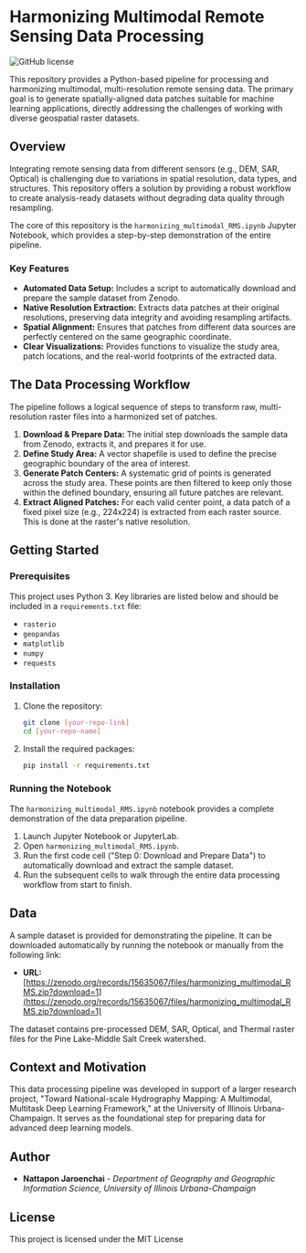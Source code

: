 # Harmonizing Multimodal Remote Sensing Data Processing

![GitHub license](https://img.shields.io/badge/license-MIT-blue.svg)

This repository provides a Python-based pipeline for processing and harmonizing multimodal, multi-resolution remote sensing data. The primary goal is to generate spatially-aligned data patches suitable for machine learning applications, directly addressing the challenges of working with diverse geospatial raster datasets.

## Overview

Integrating remote sensing data from different sensors (e.g., DEM, SAR, Optical) is challenging due to variations in spatial resolution, data types, and structures. This repository offers a solution by providing a robust workflow to create analysis-ready datasets without degrading data quality through resampling.

The core of this repository is the `harmonizing_multimodal_RMS.ipynb` Jupyter Notebook, which provides a step-by-step demonstration of the entire pipeline.

### Key Features

* **Automated Data Setup:** Includes a script to automatically download and prepare the sample dataset from Zenodo.
* **Native Resolution Extraction:** Extracts data patches at their original resolutions, preserving data integrity and avoiding resampling artifacts.
* **Spatial Alignment:** Ensures that patches from different data sources are perfectly centered on the same geographic coordinate.
* **Clear Visualizations:** Provides functions to visualize the study area, patch locations, and the real-world footprints of the extracted data.

## The Data Processing Workflow

The pipeline follows a logical sequence of steps to transform raw, multi-resolution raster files into a harmonized set of patches.

1.  **Download & Prepare Data:** The initial step downloads the sample data from Zenodo, extracts it, and prepares it for use.
2.  **Define Study Area:** A vector shapefile is used to define the precise geographic boundary of the area of interest.
3.  **Generate Patch Centers:** A systematic grid of points is generated across the study area. These points are then filtered to keep only those within the defined boundary, ensuring all future patches are relevant.
4.  **Extract Aligned Patches:** For each valid center point, a data patch of a fixed pixel size (e.g., 224x224) is extracted from each raster source. This is done at the raster's native resolution.

## Getting Started

### Prerequisites

This project uses Python 3. Key libraries are listed below and should be included in a `requirements.txt` file:
* `rasterio`
* `geopandas`
* `matplotlib`
* `numpy`
* `requests`

### Installation

1.  Clone the repository:
    ```bash
    git clone [your-repo-link]
    cd [your-repo-name]
    ```
2.  Install the required packages:
    ```bash
    pip install -r requirements.txt
    ```

### Running the Notebook

The `harmonizing_multimodal_RMS.ipynb` notebook provides a complete demonstration of the data preparation pipeline.

1.  Launch Jupyter Notebook or JupyterLab.
2.  Open `harmonizing_multimodal_RMS.ipynb`.
3.  Run the first code cell ("Step 0: Download and Prepare Data") to automatically download and extract the sample dataset.
4.  Run the subsequent cells to walk through the entire data processing workflow from start to finish.

## Data

A sample dataset is provided for demonstrating the pipeline. It can be downloaded automatically by running the notebook or manually from the following link:

* **URL:** [https://zenodo.org/records/15635067/files/harmonizing_multimodal_RMS.zip?download=1](https://zenodo.org/records/15635067/files/harmonizing_multimodal_RMS.zip?download=1)

The dataset contains pre-processed DEM, SAR, Optical, and Thermal raster files for the Pine Lake-Middle Salt Creek watershed.

## Context and Motivation

This data processing pipeline was developed in support of a larger research project, "Toward National-scale Hydrography Mapping: A Multimodal, Multitask Deep Learning Framework," at the University of Illinois Urbana-Champaign. It serves as the foundational step for preparing data for advanced deep learning models.

## Author

* **Nattapon Jaroenchai** - *Department of Geography and Geographic Information Science, University of Illinois Urbana-Champaign*

## License

This project is licensed under the MIT License
